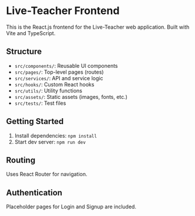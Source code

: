 # Live-Teacher Frontend

This is the React.js frontend for the Live-Teacher web application. Built with Vite and TypeScript.

## Structure
- `src/components/`: Reusable UI components
- `src/pages/`: Top-level pages (routes)
- `src/services/`: API and service logic
- `src/hooks/`: Custom React hooks
- `src/utils/`: Utility functions
- `src/assets/`: Static assets (images, fonts, etc.)
- `src/tests/`: Test files

## Getting Started
1. Install dependencies: `npm install`
2. Start dev server: `npm run dev`

## Routing
Uses React Router for navigation.

## Authentication
Placeholder pages for Login and Signup are included.
